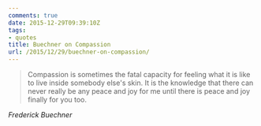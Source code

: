 ```yaml
---
comments: true
date: 2015-12-29T09:39:10Z
tags:
- quotes
title: Buechner on Compassion
url: /2015/12/29/buechner-on-compassion/
---
```


<blockquote class="big">Compassion is sometimes the fatal capacity for feeling what it is like to live inside somebody else's skin. It is the knowledge that there can never really be any peace and joy for me until there is peace and joy finally for you too.</blockquote>

<cite class="big">Frederick Buechner</cite>


